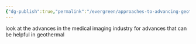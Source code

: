 ```yaml
---
{"dg-publish":true,"permalink":"/evergreen/approaches-to-advancing-geothermal/medical-industry-imaging-techniques-for-geothermal/","tags":["approach_to_improve_idea"]}
---
```


look at the advances in the medical imaging industry for advances that can be helpful in geothermal
